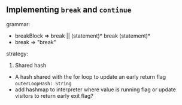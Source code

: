## Implementing `break` and `continue`
grammar: 
- breakBlock => break || (statement)* break (statement)* 
- break => "break"

strategy:
1. Shared hash
- A hash shared with the for loop to update an early return flag `outerLoopHash: String`
- add hashmap to interpreter where value is running flag or update visitors to return early exit flag?